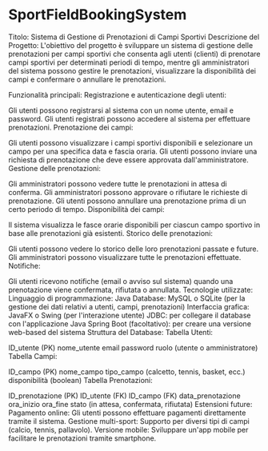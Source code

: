 # SportFieldBookingSystem

Titolo: Sistema di Gestione di Prenotazioni di Campi Sportivi
Descrizione del Progetto:
L'obiettivo del progetto è sviluppare un sistema di gestione delle prenotazioni per campi sportivi che consenta agli utenti (clienti) di prenotare campi sportivi per determinati periodi di tempo, mentre gli amministratori del sistema possono gestire le prenotazioni, visualizzare la disponibilità dei campi e confermare o annullare le prenotazioni.

Funzionalità principali:
Registrazione e autenticazione degli utenti:

Gli utenti possono registrarsi al sistema con un nome utente, email e password.
Gli utenti registrati possono accedere al sistema per effettuare prenotazioni.
Prenotazione dei campi:

Gli utenti possono visualizzare i campi sportivi disponibili e selezionare un campo per una specifica data e fascia oraria.
Gli utenti possono inviare una richiesta di prenotazione che deve essere approvata dall'amministratore.
Gestione delle prenotazioni:

Gli amministratori possono vedere tutte le prenotazioni in attesa di conferma.
Gli amministratori possono approvare o rifiutare le richieste di prenotazione.
Gli utenti possono annullare una prenotazione prima di un certo periodo di tempo.
Disponibilità dei campi:

Il sistema visualizza le fasce orarie disponibili per ciascun campo sportivo in base alle prenotazioni già esistenti.
Storico delle prenotazioni:

Gli utenti possono vedere lo storico delle loro prenotazioni passate e future.
Gli amministratori possono visualizzare tutte le prenotazioni effettuate.
Notifiche:

Gli utenti ricevono notifiche (email o avviso sul sistema) quando una prenotazione viene confermata, rifiutata o annullata.
Tecnologie utilizzate:
Linguaggio di programmazione: Java
Database: MySQL o SQLite (per la gestione dei dati relativi a utenti, campi, prenotazioni)
Interfaccia grafica: JavaFX o Swing (per l'interazione utente)
JDBC: per collegare il database con l'applicazione Java
Spring Boot (facoltativo): per creare una versione web-based del sistema
Struttura del Database:
Tabella Utenti:

ID_utente (PK)
nome_utente
email
password
ruolo (utente o amministratore)
Tabella Campi:

ID_campo (PK)
nome_campo
tipo_campo (calcetto, tennis, basket, ecc.)
disponibilità (boolean)
Tabella Prenotazioni:

ID_prenotazione (PK)
ID_utente (FK)
ID_campo (FK)
data_prenotazione
ora_inizio
ora_fine
stato (in attesa, confermata, rifiutata)
Estensioni future:
Pagamento online: Gli utenti possono effettuare pagamenti direttamente tramite il sistema.
Gestione multi-sport: Supporto per diversi tipi di campi (calcio, tennis, pallavolo).
Versione mobile: Sviluppare un'app mobile per facilitare le prenotazioni tramite smartphone.
